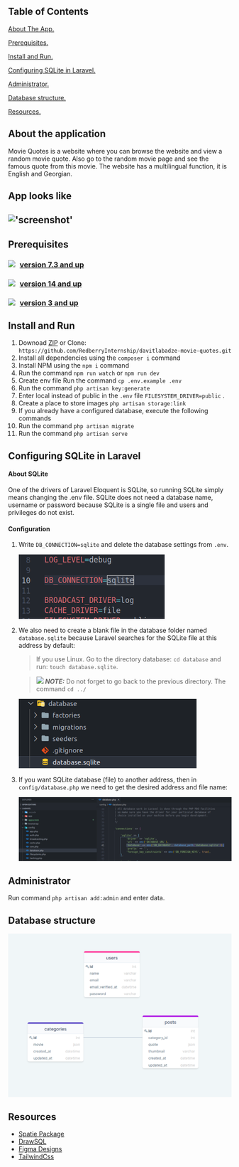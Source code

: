 
## Table of Contents

[ About The App.](#about)

[ Prerequisites. ](#pre)

[ Install and Run.](#iar)

[ Configuring SQLite in Laravel. ](#dbinstall)

[ Administrator. ](#administrator)

[ Database structure.](#db)

[ Resources.](#resources)

<a name="about"></a>

## About the application

Movie Quotes is a website where you can browse the website and view a random movie quote. Also go to the random movie page and see the famous quote from this movie. The website has a multilingual function, it is English and Georgian.

## App looks like 
!['screenshot'](appscreen/screen1.png)
---
<a name="pre"></a>

## Prerequisites
### <a  href="https://www.php.net/downloads" target="_blank"><img style="float:left;margin-right:10px"  src="https://img.shields.io/badge/PHP-777BB4?style=for-the-badge&logo=php&logoColor=white"/>version 7.3 and up </a>  
### <a href="https://nodejs.org/en/" target="_blank"><img style="float:left; margin-right:10px" src="https://img.shields.io/badge/Node.js-339933?style=for-the-badge&logo=nodedotjs&logoColor=white"/>  version 14 and up </a> 
### <a href="https://www.mysql.com/downloads/" target="_blank"><img style="float:left; margin-right:10px" src="https://img.shields.io/badge/SQLite-07405E?style=for-the-badge&logo=sqlite&logoColor=white"/>  version 3 and up </a> 

<a name="iar"></a>

## Install and Run

1. Downoad [ZIP](https://github.com/RedberryInternship/davitlabadze-movie-quotes/archive/refs/heads/main.zip) or Clone: ```https://github.com/RedberryInternship/davitlabadze-movie-quotes.git```
2. Install all dependencies using the ```composer i``` command
3. Install NPM using the ```npm i``` command
4. Run the command ```npm run watch``` or ```npm run dev```
5. Create env file Run the command ```cp .env.example .env```
6. Run  the command ```php artisan key:generate```
7. Enter local instead of public in the ```.env``` file ```FILESYSTEM_DRIVER=public``` .    
8. Create a place to store images ```php artisan storage:link```
9. If you already have a configured database, execute the following commands
10. Run the command  ```php artisan migrate```
11. Run the command  ```php artisan serve```



<a name="dbinstall"></a>

## Configuring SQLite in Laravel
#### About SQLite
One of the drivers of Laravel Eloquent is SQLite, so running SQLite simply means changing the .env file. SQLite does not need a database name, username or password because SQLite is a single file and users and privileges do not exist.

#### Configuration
1. Write ```DB_CONNECTION=sqlite``` and delete the database settings from ```.env```.

    !['dbconf'](appscreen/dbconf.png)
2. We also need to create a blank file in the database folder named ```database.sqlite``` because Laravel searches for the SQLite file at this address by default:
    > If you use Linux. Go to the directory database: `cd database` and run: ```touch database.sqlite```.

    > <img src="https://img.icons8.com/emoji/12/000000/warning-emoji.png"/> **_NOTE:_** Do not forget to go back to the previous directory. The command `cd ../`
   
   !['dbdir'](appscreen/dbdir.png)



3. If you want SQLite database (file) to another address, then in ```config/database.php``` we need to get the desired address and file name:

    !['dbchangdir'](appscreen/dbchangdir.png)

<a name="administrator"></a>

## Administrator

Run command ```php artisan add:admin``` and enter data. 

<a name="db"></a>

## Database structure
!['db'](appscreen/db.png)

<a name="resources"></a>

##  Resources
* [Spatie Package](https://github.com/spatie/laravel-translatable)
* [DrawSQL](https://drawsql.app/)   
* [Figma Designs](https://www.figma.com/file/IIJOKK5esgM8uK8pM3D59J/Movie-Quotes?node-id=0%3A1)
* [TailwindCss](https://tailwindcss.com/docs/guides/laravel)
